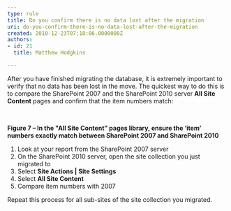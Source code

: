 ```yaml
---
type: rule
title: Do you confirm there is no data lost after the migration
uri: do-you-confirm-there-is-no-data-lost-after-the-migration
created: 2010-12-23T07:18:06.0000000Z
authors:
- id: 21
  title: Matthew Hodgkins

---
```




<span class='intro'> 
  <p>After you have finished migrating the database, it is extremely important to verify that no data has been lost in the move. The quickest way to do this is to compare the SharePoint 2007 and the SharePoint 2010 server <b>All Site Content</b> pages and confirm that the item numbers match&#58;</p>
<p>&#160;<img alt="" src="/PublishingImages/AllSiteContentCount.png" /></p>
<p class="ms-rteCustom-FigureNormal"><b>Figure 7 – In the &quot;All Site Content&quot; pages library, ensure the ‘item’ numbers exactly match between SharePoint 2007 and SharePoint 2010</b></p>
<ol>
    <li>Look at your report from the SharePoint 2007 server </li>
    <li>On the SharePoint 2010 server, open the site collection you just migrated to</li>
    <li>Select <b>Site Actions | Site Settings</b></li>
    <li>Select <b>All Site Content</b></li>
    <li>Compare item numbers with 2007</li>
</ol>
<p>Repeat this process for all sub-sites of the site collection you migrated.</p>
 </span>




